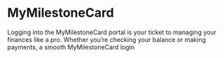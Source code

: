 # MyMilestoneCard
Logging into the MyMilestoneCard portal is your ticket to managing your finances like a pro. Whether you’re checking your balance or making payments, a smooth MyMilestoneCard login
